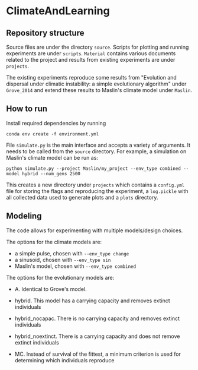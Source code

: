 # ClimateAndLearning



## Repository structure

Source files are under the directory `source`. Scripts for plotting and running experiments are under `scripts`. `Material` contains various documents related to the project and results from existing experiments are under `projects`.

The existing experiments reproduce some results from "Evolution and dispersal under climatic instability: a simple evolutionary algorithm" under `Grove_2014` and extend these results to Maslin's climate model under `Maslin`.

## How to run

Install required dependencies by running

`conda env create -f environment.yml`

File `simulate.py` is the main interface and accepts a variety of arguments. It needs to be called from the `source` directory. For example, a simulation on Maslin's climate model can be run as:

`python simulate.py --project Maslin/my_project --env_type combined --model hybrid --num_gens 2500`

This creates a new directory under `projects` which contains a `config.yml` file for storing the flags and reproducing the experiment, a `log.pickle` with all collected data used to generate plots and a `plots` directory.

## Modeling

The code allows for experimenting with multiple models/design choices.

The options for the climate models are:

* a simple pulse, chosen with `--env_type change`
* a sinusoid, chosen with `--env_type sin`
* Maslin's model, chosen with `--env_type combined`

The options for the evolutionary models are:

* A. Identical to Grove's model.
* hybrid. This model has a carrying capacity and removes extinct individuals

* hybrid_nocapac. There is no carrying capacity and removes extinct individuals
* hybrid_noextinct. There is a carrying capacity and does not remove extinct individuals
* MC. Instead of survival of the fittest, a minimum criterion is used for determining which individuals reproduce



